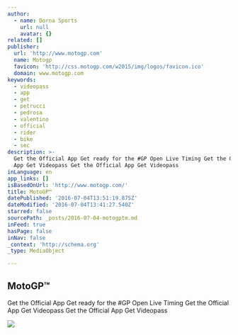 ```yaml
---
author:
  - name: Dorna Sports
    url: null
    avatar: {}
related: []
publisher:
  url: 'http://www.motogp.com'
  name: Motogp
  favicon: 'http://css.motogp.com/w2015/img/logos/favicon.ico'
  domain: www.motogp.com
keywords:
  - videopass
  - app
  - get
  - petrucci
  - pedrosa
  - valentino
  - official
  - rider
  - bike
  - sec
description: >-
  Get the Official App Get ready for the #GP Open Live Timing Get the Official
  App Get Videopass Get the Official App Get Videopass
inLanguage: en
app_links: []
isBasedOnUrl: 'http://www.motogp.com/'
title: MotoGP™
datePublished: '2016-07-04T13:51:19.875Z'
dateModified: '2016-07-04T13:41:27.540Z'
starred: false
sourcePath: _posts/2016-07-04-motogptm.md
inFeed: true
hasPage: false
inNav: false
_context: 'http://schema.org'
_type: MediaObject

---
```

<article style=""><h1>MotoGP™</h1><p>Get the Official App Get ready for the #GP Open Live Timing Get the Official App Get Videopass Get the Official App Get Videopass</p><img src="http://photos.motogp.com/2016/06/17/3059_mgp_intw_marquez_en_ok_0.video_list_3x.jpg" /></article>